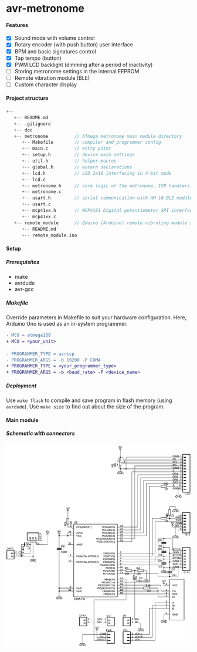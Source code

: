 # avr-metronome

#### Features
- [x] Sound mode with volume control
- [x] Rotary encoder (with push button) user interface
- [x] BPM and basic signatures control
- [x] Tap tempo (button)
- [x] PWM LCD backlight (dimming after a period of inactivity)
- [ ] Storing metronome settings in the internal EEPROM
- [ ] Remote vibration module (BLE)
- [ ] Custom character display

#### Project structure
```c
+-- 
   +-- README.md
   +-- .gitignore
   +-- doc
   +-- metronome          // ATmega metronome main module directory
      +-- Makefile        // compiler and programmer config
      +-- main.c          // entry point
      +-- setup.h         // device main settings
      +-- util.h          // helper macros
      +-- global.h        // extern declarations
      +-- lcd.h           // LCD 2x16 interfacing in 4-bit mode
      +-- lcd.c
      +-- metronome.h     // core logic of the metronome, ISR handlers
      +-- metronome.c
      +-- usart.h         // serial communication with HM-10 BLE module
      +-- usart.c
      +-- mcp41xx.h       // MCP4161 Digital potentiometer SPI interfacing
      +-- mcp41xx.c
   +-- remote_module      // Qduino (Arduino) remote vibrating module sketch directory
      +-- README.md
      +-- remote_module.ino
```


#### Setup
##### Prerequisites
- make
- avrdude
- avr-gcc
##### Makefile
Override parameters in Makefile to suit your hardware configuration. Here, Arduino Uno is used as an in-system programmer.
```diff
- MCU = atmega168
+ MCU = <your_unit>

- PROGRAMMER_TYPE = avrisp
- PROGRAMMER_ARGS = -b 19200 -P COM4
+ PROGRAMMER_TYPE = <your_programmer_type>
+ PROGRAMMER_ARGS = -b <baud_rate> -P <device_name>
```
##### Deployment
Use `make flash` to compile and save program in flash memory (using `avrdude`). Use `make size` to find out about the size of the program.

#### Main module
##### Schematic with connectors
![metronome-schematic](https://github.com/96wysocki/avr-metronome/blob/master/doc/metronome-main.png)
